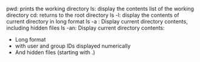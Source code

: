 pwd: prints the working directory
ls: display the contents list of the working directory
cd: returns to the root directory
ls -l: display the contents of current directory in long format
ls -a : Display current directory contents, including hidden files
ls -an: Display current directory contents:
- Long format
- with user and group IDs displayed numerically
- And hidden files (starting with .)